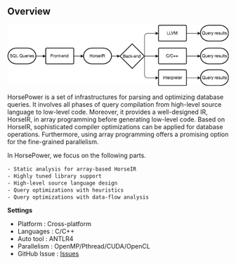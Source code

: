 ## Overview

<p align="center"><img src="images/horse-flow.png" /></p>
<!--<p align="center">Figure 1. The workflow of HorsePower.</p>-->


HorsePower is a set of infrastructures for parsing and optimizing database queries. It involves all phases of query compilation from high-level source language to low-level code. Moreover, it provides a well-designed IR, HorseIR, in array programming before generating low-level code. Based on HorseIR, sophisticated compiler optimizations can be applied for database operations. Furthermore, using array programming offers a promising option for the fine-grained parallelism.

In HorsePower, we focus on the following parts.

```
- Static analysis for array-based HorseIR
- Highly tuned library support
- High-level source language design
- Query optimizations with heuristics
- Query optimizations with data-flow analysis
```

**Settings**

- Platform       : Cross-platform
- Languages      : C/C++
- Auto tool      : ANTLR4
- Parallelism    : OpenMP/Pthread/CUDA/OpenCL
- GitHub Issue   : [Issues](https://github.com/Sable/HorsePower/issues)
